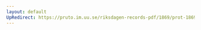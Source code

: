 ```yaml
---
layout: default
UpRedirect: https://pruto.im.uu.se/riksdagen-records-pdf/1869/prot-1869--ak--428/prot-1869--ak--428_058.pdf
---
```

